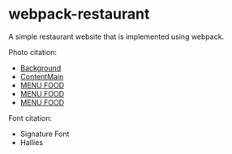 # webpack-restaurant
A simple restaurant website that is implemented using webpack.

Photo citation: 
<ul>
    <li><a href="https://www.pexels.com/photo/close-up-photo-of-pink-donuts-1982485/">Background</a></li>
    <li><a href="https://www.pexels.com/photo/woman-covered-her-right-face-with-pink-doughnut-2064662/">ContentMain</a></li>
    <li><a href="https://unsplash.com/photos/VFZHLMlHW1M">MENU FOOD</a></li>
    <li><a href="https://unsplash.com/photos/A7PwjrNLf1U">MENU FOOD</a></li>
    <li><a href="https://unsplash.com/photos/YC06tYOZqGo">MENU FOOD</a></li>
    
    
    
</ul>
Font citation:
<ul>
    <li><a href="https://www.dafont.com/three-signature.font"></a>Signature Font</li>
    <li><a href="https://www.dafont.com/hallies.font"></a>Hallies</li>
</ul>
